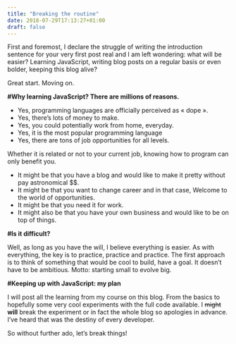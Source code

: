 ```yaml
---
title: "Breaking the routine"
date: 2018-07-29T17:13:27+01:00
draft: false
---
```


First and foremost, I declare the struggle of writing the introduction sentence for your very first post real and I am left wondering: what will be easier? Learning JavaScript, writing blog posts on a regular basis or even bolder, keeping this blog alive?

Great start. Moving on.

**#Why learning JavaScript? There are millions of reasons.**

+ Yes, programming languages are officially perceived as « dope ». 
+ Yes, there’s lots of money to make.
+ Yes, you could potentially work from home, everyday.
+ Yes, it is the most popular programming language
+ Yes, there are tons of job opportunities for all levels.

Whether it is related or not to your current job, knowing how to program can only benefit you. 
+ It might be that you have a blog and would like to make it pretty without pay astronomical $$.  
+ It might be that you want to change career and in that case, Welcome to the world of opportunities. 
+ It might be that you need it for work. 
+ It might also be that you have your own business and would like to be on top of things.

**#Is it difficult?**

Well, as long as you have the will, I believe everything is easier. As with everything, the key is to practice, practice and practice. The first approach is to think of something that would be cool to build, have a goal. It doesn’t have to be ambitious. Motto: starting small to evolve big. 

**#Keeping up with JavaScript: my plan**

I will post all the learning from my course on this blog. From the basics to hopefully some very cool experiments with the full code available. I ~~might~~ **will** break the experiment or in fact the whole blog so apologies in advance. I’ve heard that was the destiny of every developer.

So without further ado, let’s break things!
